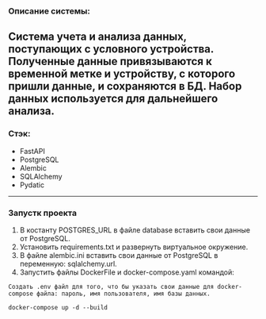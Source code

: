 ### Описание системы:
Система учета и анализа данных, поступающих с условного устройства. Полученные данные привязываются к временной метке и устройству, с которого пришли данные, и сохраняются в БД. Набор данных используется для дальнейшего анализа. 
---

### Стэк:
- FastAPI
- PostgreSQL
- Alembic
- SQLAlchemy
- Pydatic

---

### Запустк проекта

1) В костанту POSTGRES_URL в файле database вставить свои данные от PostgreSQL.
2) Установить requirements.txt и развернуть виртуальное окружение.
3) В файле alembic.ini вставить свои данные от PostgreSQL в переменную: sqlalchemy.url.
4) Запустить файлы DockerFile и docker-compose.yaml командой:
```
Создать .env файл для того, что бы указать свои данные для docker-compose файла: пароль, имя пользователя, имя базы данных.
```
```
docker-compose up -d --build
```
